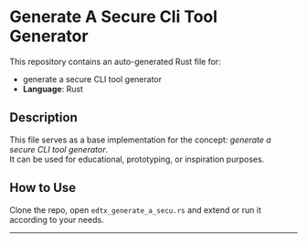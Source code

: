 # Generate A Secure Cli Tool Generator

This repository contains an auto-generated Rust file for:

- generate a secure CLI tool generator
- **Language**: Rust

## Description

This file serves as a base implementation for the concept: *generate a secure CLI tool generator*.  
It can be used for educational, prototyping, or inspiration purposes.

## How to Use

Clone the repo, open `edtx_generate_a_secu.rs` and extend or run it according to your needs.

---


